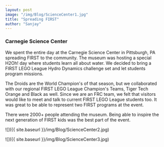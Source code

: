 ```yaml
---
layout: post
image: "/img/Blog/ScienceCenter1.jpg"
title: "Spreading FIRST"
author: "Sanjay"
---
```


### Carnegie Science Center

We spent the entire day at the Carnegie Science Center in Pittsburgh, PA spreading FIRST to the community. The museum was hosting a special H2Oh! day where students learn all about water. We decided to bring a FIRST LEGO League Hydro Dynamics challenge set and let students program missions. 

The Droids are the World Champion's of that season, but we collaborated with our regional FIRST LEGO League Champion's Teams, Tiger Tech Orange and Black as well. Since we are an FRC team, we felt that visitors would like to meet and talk to current FIRST LEGO League students too.  It was great to be able to represent two FIRST programs at the event.

There were 2000+ people attending the museum. Being able to inspire the next generation of FIRST kids was the best part of the event.

![]({{ site.baseurl }}/img/Blog/ScienceCenter2.jpg)

![]({{ site.baseurl }}/img/Blog/ScienceCenter3.jpg)


